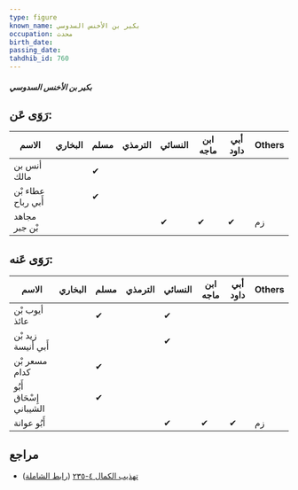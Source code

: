 ```yaml
---
type: figure
known_name: بكير بن الأخنس السدوسي
occupation: محدث
birth_date:
passing_date:
tahdhib_id: 760
---
```

##### بكير بن الأخنس السدوسي

## رَوَى عَن:
| الاسم              | البخاري | مسلم | الترمذي | النسائي | ابن ماجه | أبي داود | Others |
| ------------------ | ------- | ---- | ------- | ------- | -------- | -------- | ------ |
| أنس بن مالك        |         | ✔    |         |         |          |          |        |
| عطاء بْن أَبي رباح |         | ✔    |         |         |          |          |        |
| مجاهد بْن جبر      |         |      |         | ✔       | ✔        | ✔        | زم     |
## رَوَى عَنه:
| الاسم                   | البخاري | مسلم | الترمذي | النسائي | ابن ماجه | أبي داود | Others |
| ----------------------- | ------- | ---- | ------- | ------- | -------- | -------- | ------ |
| أيوب بْن عائذ           |         | ✔    |         | ✔       |          |          |        |
| زيد بْن أَبي أنيسة      |         |      |         | ✔       |          |          |        |
| مسعر بْن كدام           |         | ✔    |         |         |          |          |        |
| أَبُو إِسْحَاق الشيباني |         | ✔    |         |         |          |          |        |
| أَبُو عوانة             |         |      |         | ✔       | ✔        | ✔        | زم     |
## مراجع
- [تهذيب الكمال ٤-٢٣٥](obsidian://open?vault=Tahdhib-al-Kamal&file=Figures/٧٦٠-بكير%20بن%20الأخنس%20السدوسي) ([رابط الشاملة](https://shamela.ws/book/3722/1749))
